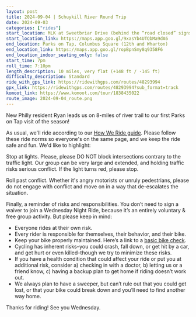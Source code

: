 ```yaml
---
layout: post
title: 2024-09-04 | Schuykill River Round Trip
date: 2024-09-03
categories: ["rides"]
start_location: MLK at Sweetbriar Drive (behind the “road closed” signs)
start_location_link: https://maps.app.goo.gl/9xasYb4UTQbMa9dA6
end_location: Parks on Tap, Columbus Square (12th and Wharton)
end_location_link: https://maps.app.goo.gl/ropBpnSmy8q9358F6
end_location_indoor_seating_only: false
start_time: 7pm
roll_time: 7:10pm
length_description: 10 miles, very flat (+148 ft / -145 ft)
difficulty_description: Standard
ride_with_gps_link: https://ridewithgps.com/routes/48293994
gpx_link: https://ridewithgps.com/routes/48293994?sub_format=track
komoot_link: https://www.komoot.com/tour/1838435022
route_image: 2024-09-04_route.png
---
```


New Philly resident Ryan leads us on 8-miles of river trail to our first Parks on Tap visit of the season! 

As usual, we'll ride according to our [How We Ride guide](/how-we-ride). Please follow these ride norms so everyone's on the same page, and we keep the ride safe and fun. We'd like to highlight:

Stop at lights. Please, please DO NOT block intersections contrary to the traffic light. Our group can be very large and extended, and holding traffic risks serious conflict. If the light turns red, please stop.

Roll past conflict. Whether it's angry motorists or unruly pedestrians, please do not engage with conflict and move on in a way that de-escalates the situation.

Finally, a reminder of risks and responsibilities. You don’t need to sign a waiver to join a Wednesday Night Ride, because it’s an entirely voluntary & free group activity. But please keep in mind:

* Everyone rides at their own risk.
* Every rider is responsible for themselves, their behavior, and their bike.
* Keep your bike properly maintained. Here’s a link to a [basic bike check](https://bikepgh.org/2017/03/09/bike-video-abc-quick-check/).
* Cycling has inherent risks–you could crash, fall down, or get hit by a car, and get hurt or even killed–though we try to minimize these risks.
* If you have a health condition that could affect your ride or put you at additional risk, consider a) checking in with a doctor, b) letting us or a friend know, c) having a backup plan to get home if riding doesn’t work out.
* We always plan to have a sweeper, but can’t rule out that you could get lost, or that your bike could break down and you’ll need to find another way home.

Thanks for riding! See you Wednesday.
